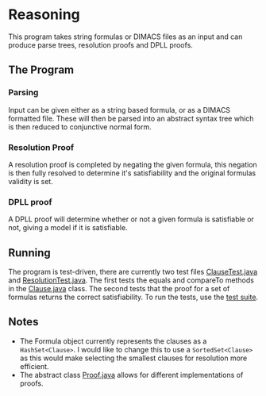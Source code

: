 # Reasoning
This program takes string formulas or DIMACS files as an input and can produce parse trees, resolution proofs and DPLL proofs.
## The Program
### Parsing
Input can be given either as a string based formula, or as a DIMACS formatted file. These will then be parsed into an abstract syntax tree which is then reduced to conjunctive normal form.
### Resolution Proof
A resolution proof is completed by negating the given formula, this negation is then fully resolved to determine it's satisfiability and the original formulas validity is set.
### DPLL proof
A DPLL proof will determine whether or not a given formula is satisfiable or not, giving a model if it is satisfiable.
## Running
The program is test-driven, there are currently two test files [ClauseTest.java](https://github.com/georgehtaylor1/Reasoning/blob/master/src/ClauseTest.java) and [ResolutionTest.java](https://github.com/georgehtaylor1/Reasoning/blob/master/src/ResolutionTest.java). The first tests the equals and compareTo methods in the [Clause.java](https://github.com/georgehtaylor1/Reasoning/blob/master/src/Clause.java) class. The second tests that the proof for a set of formulas returns the correct satisfiability.
To run the tests, use the [test suite](https://github.com/georgehtaylor1/Reasoning/blob/master/src/AllTests.java).
## Notes
- The Formula object currently represents the clauses as a `HashSet<Clause>`. I would like to change this to use a `SortedSet<Clause>` as this would make selecting the smallest clauses for resolution more efficient.
- The abstract class [Proof.java](https://github.com/georgehtaylor1/Reasoning/blob/master/src/Proof.java) allows for different implementations of proofs.
